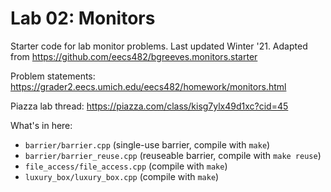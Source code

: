 Lab 02: Monitors
================
Starter code for lab monitor problems. Last updated Winter '21. Adapted from https://github.com/eecs482/bgreeves.monitors.starter

Problem statements: https://grader2.eecs.umich.edu/eecs482/homework/monitors.html

Piazza lab thread: https://piazza.com/class/kisg7ylx49d1xc?cid=45

What's in here:
- `barrier/barrier.cpp` (single-use barrier, compile with `make`)
- `barrier/barrier_reuse.cpp` (reuseable barrier, compile with `make reuse`)
- `file_access/file_access.cpp` (compile with `make`)
- `luxury_box/luxury_box.cpp` (compile with `make`)

